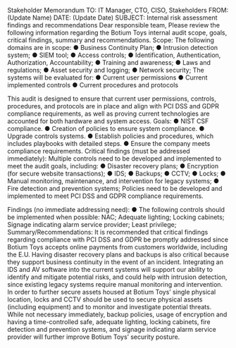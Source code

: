 Stakeholder Memorandum 
TO: IT Manager, CTO, CISO, Stakeholders 
FROM: (Update Name) 
DATE: (Update Date) 
SUBJECT: Internal risk assessment findings and recommendations 
Dear responsible team, 
Please review the following information regarding the Botium Toys internal audit scope, goals, critical findings, summary and recommendations. 
Scope: 
The following domains are in scope: 
● Business Continuity Plan; 
● Intrusion detection system; 
● SIEM tool; 
● Access controls; 
● Identification, Authentication, Authorization, Accountability; 
● Training and awareness; 
● Laws and regulations; 
● Asset security and logging; 
● Network security; 
The systems will be evaluated for: 
● Current user permissions 
● Current implemented controls 
● Current procedures and protocols 

This audit is designed to ensure that current user permissions, controls, procedures, and protocols are in place and align with PCI DSS and GDPR compliance requirements,
as well as proving current technologies are accounted for both hardware and system access. 
Goals: 
● NIST CSF compliance. 
● Creation of policies to ensure system compliance. 
● Upgrade controls systems. 
● Establish policies and procedures, which includes playbooks with detailed steps. 
● Ensure the company meets compliance requirements. 
Critical findings (must be addressed immediately): 
Multiple controls need to be developed and implemented to meet the audit goals, including: 
● Disaster recovery plans; 
● Encryption (for secure website transactions); 
● IDS; 
● Backups; 
● CCTV; 
● Locks; 
● Manual monitoring, maintenance, and intervention for legacy systems; 
● Fire detection and prevention systems; 
Policies need to be developed and implemented to meet PCI DSS and GDPR compliance requirements. 

Findings (no immediate addressing need): 
● The following controls should be implemented when possible: 
NAC; 
Adequate lighting;
Locking cabinets; 
Signage indicating alarm service provider; 
Least privilege; 
Summary/Recommendations: 
It is recommended that critical findings regarding compliance with PCI DSS and GDPR be promptly addressed since Botium Toys accepts online payments from customers worldwide, including the E.U. 
Having disaster recovery plans and backups is also critical because they support business continuity in the event of an incident. Integrating an IDS and AV software into the current systems will support our ability to identify and mitigate potential risks, and could help with intrusion detection, since existing legacy systems require manual monitoring and intervention. 
In order to further secure assets housed at Botium Toys’ single physical location, locks and CCTV should be used to secure physical assets (including equipment) and to monitor and investigate potential threats. 
While not necessary immediately, backup policies, usage of encryption and having a time-controlled safe, adequate lighting, locking cabinets, fire detection and prevention systems, and signage indicating alarm service provider will further improve Botium Toys’ security posture.
